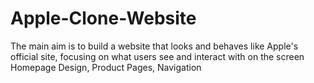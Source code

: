 # Apple-Clone-Website
The main aim is to build a website that looks and behaves like Apple's official site, focusing on what users see and interact with on the screen  Homepage Design, Product Pages, Navigation
